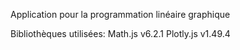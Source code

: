 Application pour la programmation linéaire graphique

Bibliothèques utilisées:
Math.js v6.2.1
Plotly.js v1.49.4
